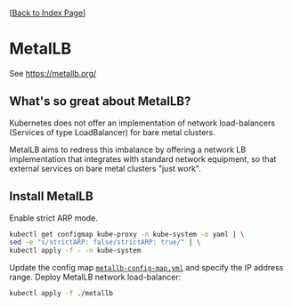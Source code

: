 [[Back to Index Page](../README.md)]

# MetalLB

See https://metallb.org/

## What's so great about MetalLB?

Kubernetes does not offer an implementation of network load-balancers (Services of type LoadBalancer) for bare metal clusters.

MetalLB aims to redress this imbalance by offering a network LB implementation that integrates with standard network equipment, so that external services on bare metal clusters "just work".

## Install MetalLB

Enable strict ARP mode.

```bash
kubectl get configmap kube-proxy -n kube-system -o yaml | \
sed -e "s/strictARP: false/strictARP: true/" | \
kubectl apply -f - -n kube-system
```

Update the config map [`metallb-config-map.yml`](./metallb-config-map.yml) and specify the IP address range. Deploy MetalLB network load-balancer:

```bash
kubectl apply -f ./metallb
```
